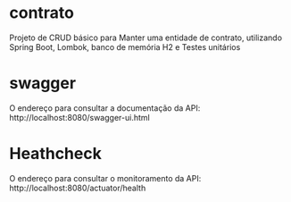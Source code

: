 # contrato
Projeto de CRUD básico para Manter uma entidade de contrato, utilizando Spring Boot, Lombok, banco de memória H2 e Testes unitários

# swagger
O endereço para consultar a documentação da API:
http://localhost:8080/swagger-ui.html

# Heathcheck
O endereço para consultar o monitoramento da API:
http://localhost:8080/actuator/health
